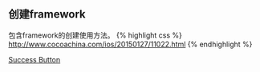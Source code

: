 
## 创建framework
包含framework的创建使用方法。
{% highlight css %}
http://www.cocoachina.com/ios/20150127/11022.html
{% endhighlight %}

<div markdown="0"><a href="http://www.cocoachina.com/ios/20150127/11022.html" class="btn btn-success">Success Button</a></div>

